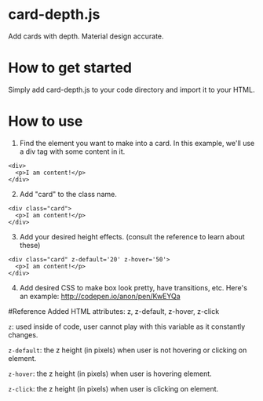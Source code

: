 # card-depth.js
Add cards with depth. Material design accurate. 

# How to get started
Simply add card-depth.js to your code directory and import it to your HTML. 

# How to use
1. Find the element you want to make into a card. In this example, we'll use a div tag with some content in it.
```
<div>
  <p>I am content!</p>
</div>
```
2. Add "card" to the class name.
```
<div class="card">
  <p>I am content!</p>
</div>
```
3. Add your desired height effects. (consult the reference to learn about these)
```
<div class="card" z-default='20' z-hover='50'>
  <p>I am content!</p>
</div>
```
4. Add desired CSS to make box look pretty, have transitions, etc. Here's an example: http://codepen.io/anon/pen/KwEYQa

#Reference
Added HTML attributes: z, z-default, z-hover, z-click

`z`: used inside of code, user cannot play with this variable as it constantly changes.

`z-default`: the z height (in pixels) when user is not hovering or clicking on element.

`z-hover`: the z height (in pixels) when user is hovering element.

`z-click`: the z height (in pixels) when user is clicking on element.
